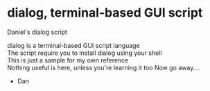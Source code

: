 # dialog, terminal-based GUI script
Daniel's dialog script

dialog is a terminal-based GUI script language\
The script require you to install dialog using your shell\
This is just a sample for my own reference\
Nothing useful is here, unless you're learning it too
Now go away....

- Dan
